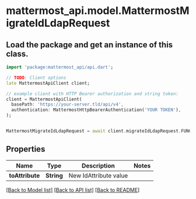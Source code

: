 # mattermost_api.model.MattermostMigrateIdLdapRequest

## Load the package and get an instance of this class.
```dart
import 'package:mattermost_api/api.dart';

// TODO: Client options
late MattermostApiClient client;

// example client with HTTP Bearer authorization and string token:
client = MattermostApiClient(
  basePath: 'https://your-server.tld/api/v4',
  authentication: MattermostHttpBearerAuthentication('YOUR TOKEN'),
);


MattermostMigrateIdLdapRequest = await client.migrateIdLdapRequest.FUNCTION_THAT_RETURNS_THIS_CLASS();

```

## Properties
Name | Type | Description | Notes
------------ | ------------- | ------------- | -------------
**toAttribute** | **String** | New IdAttribute value | 

[[Back to Model list]](../GENERATED_README.md#documentation-for-models) [[Back to API list]](../GENERATED_README.md#documentation-for-api-endpoints) [[Back to README]](../GENERATED_README.md)


